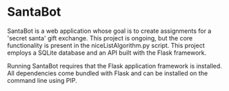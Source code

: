 # SantaBot

SantaBot is a web application whose goal is to create assignments for a 'secret santa' gift exchange. This project is ongoing, but the core functionality is present in the niceListAlgorithm.py script. This project employs a SQLite database and an API built with the Flask framework.

Running SantaBot requires that the Flask application framework is installed. All dependencies come bundled with Flask and can be installed on the command line using PIP.
